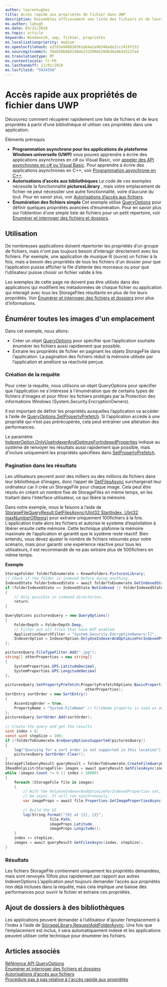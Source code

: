 ```yaml
---
author: laurenhughes
title: Accès rapide aux propriétés de fichier dans UWP
description: Rassemblez efficacement une liste des fichiers et de leurs propriétés à partir d’une bibliothèque à utiliser dans une application UWP.
ms.author: lahugh
ms.date: 03/22/2018
ms.topic: article
keywords: Windows10, uwp, fichier, propriétés
ms.localizationpriority: medium
ms.openlocfilehash: e2f63e848820361a64a2a96348a8e1cc2419f233
ms.sourcegitcommit: 70ab58b88d248de2332096b20dbd6a4643d137a4
ms.translationtype: MT
ms.contentlocale: fr-FR
ms.lasthandoff: 11/01/2018
ms.locfileid: "5934358"
---
```

# <a name="fast-access-to-file-properties-in-uwp"></a>Accès rapide aux propriétés de fichier dans UWP 

Découvrez comment récupérer rapidement une liste de fichiers et de leurs propriétés à partir d’une bibliothèque et utiliser ces propriétés dans une application.  

Éléments prérequis 
- **Programmation asynchrone pour les applications de plateforme Windows universelle (UWP)**  vous pouvez apprendre à écrire des applications asynchrones en c# ou Visual Basic, voir [appeler des API asynchrones en c# ou Visual Basic](https://docs.microsoft.com/windows/uwp/threading-async/call-asynchronous-apis-in-csharp-or-visual-basic).     Pour apprendre à écrire des applications asynchrones en C++, voir [Programmation asynchrone en C++](https://docs.microsoft.com/windows/uwp/threading-async/asynchronous-programming-in-cpp-universal-windows-platform-apps). 
- **Autorisations d’accès aux bibliothèques**  Le code de ces exemples nécessite la fonctionnalité **picturesLibrary** , mais votre emplacement de fichier ne peut nécessiter une autre fonctionnalité, voire d’aucune du tout. Pour en savoir plus, voir [Autorisations d’accès aux fichiers](https://docs.microsoft.com/windows/uwp/files/file-access-permissions). 
- **Énumération des fichiers simple**  Cet exemple utilise [QueryOptions](https://docs.microsoft.com/uwp/api/Windows.Storage.Search.QueryOptions) pour définir quelques propriétés avancées d’énumération. Pour en savoir plus sur l’obtention d’une simple liste de fichiers pour un petit répertoire, voir [Énumérer et interroger des fichiers et dossiers](https://docs.microsoft.com/windows/uwp/files/quickstart-listing-files-and-folders). 

## <a name="usage"></a>Utilisation  
De nombreuses applications doivent répertorier les propriétés d’un groupe de fichiers, mais n'ont pas toujours besoin d’interagir directement avec les fichiers. Par exemple, une application de musique lit (ouvre) un fichier à la fois, mais a besoin des propriétés de tous les fichiers d'un dossier pour que l’application puisse afficher la file d’attente des morceaux ou pour que l’utilisateur puisse choisir un fichier valide à lire. 

Les exemples de cette page ne doivent pas être utilisés dans des applications qui modifient les métadonnées de chaque fichier ou application qui interagit avec tous les StorageFiles résultants en plus de lire leurs propriétés. Voir [Énumérer et interroger des fichiers et dossiers](https://docs.microsoft.com/windows/uwp/files/quickstart-listing-files-and-folders) pour plus d’informations. 

## <a name="enumerate-all-the-pictures-in-a-location"></a>Énumérer toutes les images d'un emplacement 
Dans cet exemple, nous allons:
-  Créer un objet [QueryOptions](https://docs.microsoft.com/uwp/api/Windows.Storage.Search.QueryOptions) pour spécifier que l’application souhaite énumérer les fichiers aussi rapidement que possible.
-  Extraire les propriétés de fichier en paginant les objets StorageFile dans l’application. La pagination des fichiers réduit la mémoire utilisée par l’application et améliore sa réactivité perçue.

### <a name="creating-the-query"></a>Création de la requête 
Pour créer la requête, nous utilisons un objet QueryOptions pour spécifier que l’application ne s'intéresse à l'énumération que de certains types de fichiers d'images et pour filtrer les fichiers protégés par la Protection des informations Windows (System.Security.EncryptionOwners). 

Il est important de définir les propriétés auxquelles l’application va accéder à l’aide de [QueryOptions.SetPropertyPrefetch](https://docs.microsoft.com/uwp/api/windows.storage.search.queryoptions.setpropertyprefetch). Si l’application accède à une propriété qui n’est pas prérécupérée, cela peut entraîner une altération des performances.

Le paramètre [IndexerOption.OnlyUseIndexerAndOptimzeForIndexedProperties](https://docs.microsoft.com/uwp/api/Windows.Storage.Search.IndexerOption) indique au système de renvoyer les résultats aussi rapidement que possible, mais d'inclure uniquement les propriétés spécifiées dans [SetPropertyPrefetch](https://docs.microsoft.com/uwp/api/windows.storage.search.queryoptions.setpropertyprefetch). 

### <a name="paging-in-the-results"></a>Pagination dans les résultats 
Les utilisateurs peuvent avoir des milliers ou des millions de fichiers dans leur bibliothèque d’images, donc l’appel de [GetFilesAsync](https://docs.microsoft.com/uwp/api/windows.storage.search.storagefilequeryresult.getfilesasync) surchargerait leur ordinateur car il crée un StorageFile pour chaque image. Cela peut être résolu en créant un nombre fixe de StorageFiles en même temps, en les traitant dans l’interface utilisateur, ce qui libère la mémoire. 

Dans notre exemple, nous le faisons à l’aide de [StorageFileQueryResult.GetFilesAsync(UInt32 StartIndex, UInt32 maxNumberOfItems)](https://docs.microsoft.com/uwp/api/windows.storage.search.storagefilequeryresult.getfilesasync) pour extraire uniquement 100fichiers à la fois. L’application traite alors les fichiers et autorise le système d’exploitation à libérer ensuite cette mémoire. Cette technique plafonne la mémoire maximale de l’application et garantit que le système reste réactif. Bien entendu, vous devez ajuster le nombre de fichiers retournés pour votre scénario, mais pour garantir une expérience réactive pour tous les utilisateurs, il est recommandé de ne pas extraire plus de 500fichiers en même temps.


**Exemple**  
```csharp
StorageFolder folderToEnumerate = KnownFolders.PicturesLibrary; 
// Check if the folder is indexed before doing anything. 
IndexedState folderIndexedState = await folderToEnumerate.GetIndexedStateAsync(); 
if (folderIndexedState == IndexedState.NotIndexed || folderIndexedState == IndexedState.Unknown) 
{ 
    // Only possible in indexed directories.  
    return; 
} 
 
QueryOptions picturesQuery = new QueryOptions() 
{ 
    FolderDepth = FolderDepth.Deep, 
    // Filter out all files that have WIP enabled
    ApplicationSearchFilter = "System.Security.EncryptionOwners:[]", 
    IndexerOption = IndexerOption.OnlyUseIndexerAndOptimizeForIndexedProperties 
}; 

picturesQuery.FileTypeFilter.Add(".jpg"); 
string[] otherProperties = new string[] 
{ 
    SystemProperties.GPS.LatitudeDecimal, 
    SystemProperties.GPS.LongitudeDecimal 
}; 
 
picturesQuery.SetPropertyPrefetch(PropertyPrefetchOptions.BasicProperties | PropertyPrefetchOptions.ImageProperties, 
                                    otherProperties); 
SortEntry sortOrder = new SortEntry() 
{ 
    AscendingOrder = true, 
    PropertyName = "System.FileName" // FileName property is used as an example. Any property can be used here.  
}; 
picturesQuery.SortOrder.Add(sortOrder); 
 
// Create the query and get the results 
uint index = 0; 
const uint stepSize = 100; 
if (!folderToEnumerate.AreQueryOptionsSupported(picturesQuery)) 
{ 
    log("Querying for a sort order is not supported in this location"); 
    picturesQuery.SortOrder.Clear(); 
} 
StorageFileQueryResult queryResult = folderToEnumerate.CreateFileQueryWithOptions(picturesQuery); 
IReadOnlyList<StorageFile> images = await queryResult.GetFilesAsync(index, stepSize); 
while (images.Count != 0 || index < 10000) 
{ 
    foreach (StorageFile file in images) 
    { 
        // With the OnlyUseIndexerAndOptimizeForIndexedProperties set, this won't  
        // be async. It will run synchronously. 
        var imageProps = await file.Properties.GetImagePropertiesAsync(); 
 
        // Build the UI 
        log(String.Format("{0} at {1}, {2}", 
                    file.Path, 
                    imageProps.Latitude, 
                    imageProps.Longitude)); 
    } 
    index += stepSize; 
    images = await queryResult.GetFilesAsync(index, stepSize); 
} 
```

### <a name="results"></a>Résultats 
Les fichiers StorageFile contiennent uniquement les propriétés demandées, mais sont renvoyés 10fois plus rapidement par rapport aux autres IndexerOptions.L’application peut toujours demander l’accès aux propriétés non déjà incluses dans la requête, mais cela implique une baisse des performances pour ouvrir le fichier et extraire ces propriétés.  

## <a name="adding-folders-to-libraries"></a>Ajout de dossiers à des bibliothèques 
Les applications peuvent demander à l’utilisateur d'ajouter l’emplacement à l’index à l’aide de [StorageLibrary.RequestAddFolderAsync](https://docs.microsoft.com/uwp/api/Windows.Storage.StorageLibrary.RequestAddFolderAsync). Une fois que l’emplacement est inclus, il sera automatiquement indexé et les applications peuvent utiliser cette technique pour énumérer les fichiers.
 
## <a name="see-also"></a>Articles associés
[Référence API QueryOptions](https://docs.microsoft.com/uwp/api/windows.storage.search.queryoptions)  
[Énumérer et interroger des fichiers et dossiers](https://docs.microsoft.com/windows/uwp/files/quickstart-listing-files-and-folders)  
[Autorisations d’accès aux fichiers](https://docs.microsoft.com/windows/uwp/files/file-access-permissions)  
[Procédure pas à pas relative à l'accès rapide aux propriétés](https://blogs.msdn.microsoft.com/adamdwilson/2017/12/20/fast-file-enumeration-with-partially-initialized-storagefiles/)
 
 
